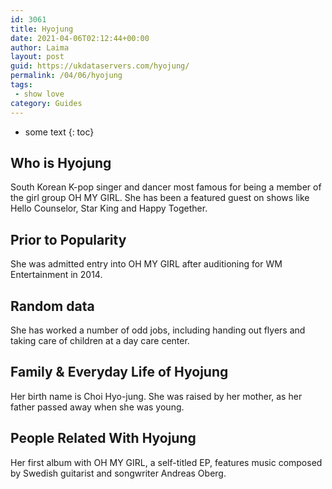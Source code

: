 ```yaml
---
id: 3061
title: Hyojung
date: 2021-04-06T02:12:44+00:00
author: Laima
layout: post
guid: https://ukdataservers.com/hyojung/
permalink: /04/06/hyojung
tags:
 - show love
category: Guides
---
```


* some text
{: toc}


## Who is Hyojung
                  
                  
                  
South Korean K-pop singer and dancer most famous for being a member of the girl group OH MY GIRL. She has been a featured guest on shows like Hello Counselor, Star King and Happy Together.
                  
              
            
              
            
                
                
                
## Prior to Popularity
                  
                  
                  
She was admitted entry into OH MY GIRL after auditioning for WM Entertainment in 2014.
                  
              
            
              
            
                
                
                
## Random data
                  
                  
                  
She has worked a number of odd jobs, including handing out flyers and taking care of children at a day care center.
                  
              
            
              
            
                
                
                
## Family & Everyday Life of Hyojung
                  
                  
                  
Her birth name is Choi Hyo-jung. She was raised by her mother, as her father passed away when she was young.
                  
              
            
              
            
                
                
                
## People Related With Hyojung
                  
                  
                  
Her first album with OH MY GIRL, a self-titled EP, features music composed by Swedish guitarist and songwriter Andreas Oberg. 
                  
              
            
              
            
                
              
            
              
              
            
            
              
            
          
          
          